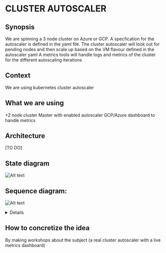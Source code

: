 # CLUSTER AUTOSCALER

## Synopsis 

We are spinning a 3 node cluster on Azure or GCP.
A specfication for the autoscaler is defined in the yaml file.
The cluster autoscaler will look out for pending nodes and then scale up based on the VM flavour defined in the autoscaler yaml
A metrics tools will handle logs and metrics of the cluster for the different autoscaling iterations


## Context

We are using kubernetes cluster autoscaler


## What we are using
+2 node cluster
Master with enabled autoscaler
GCP/Azure dashboard to handle metrics


## Architecture
[TO DO]


## State diagram

![Alt text](https://github.com/fahedouch/kubernetes-workshop/blob/cluster_autoscaler_initial_commit/cluster-autoscaler/state-diagram.png "CA state diagram")



## Sequence diagram:
![Alt text](https://github.com/fahedouch/kubernetes-workshop/blob/cluster_autoscaler_initial_commit/cluster-autoscaler/sequence-diagram.png)
<details> 
GCP/Azure->NODE: scheduling action
NODE->GCP/Azure: no space to schedule pod
CA->GCP/Azure: need more nodes for pending pod
NODE<-GCP/Azure: grant node
GCP/Azure->NODE: schedule pending pod
</details>



## How to concretize the idea

By making workshops about the subject (a real cluster autoscaler with a live metrics dashboard)


